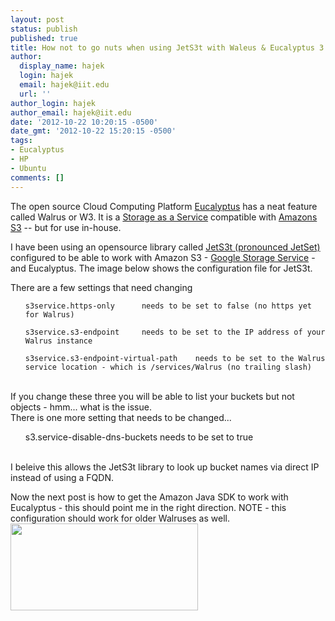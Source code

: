 ```yaml
---
layout: post
status: publish
published: true
title: How not to go nuts when using JetS3t with Waleus & Eucalyptus 3.1
author:
  display_name: hajek
  login: hajek
  email: hajek@iit.edu
  url: ''
author_login: hajek
author_email: hajek@iit.edu
date: '2012-10-22 10:20:15 -0500'
date_gmt: '2012-10-22 15:20:15 -0500'
tags:
- Eucalyptus
- HP
- Ubuntu
comments: []
---
```

<p>The open source Cloud Computing Platform <a href="http://www.eucalyptus.com" title="Eucalyptus">Eucalyptus</a> has a neat feature called Walrus or W3.  It is a <a href="http://en.wikipedia.org/wiki/SaaS" title="SaaS">Storage as a Service</a>  compatible with <a href="http://en.wikipedia.org/wiki/Amazon_S3" title="S3">Amazons S3</a> -- but for use in-house.  </p>
<p> I have been using an opensource library called <a href="http://jets3t.s3.amazonaws.com/index.html" title="JetS3t">JetS3t (pronounced JetSet)</a> configured to be able to work with Amazon S3 - <a href="http://en.wikipedia.org/wiki/Amazon_S3" title="Google Storage Servcice">Google Storage Service</a> - and Eucalyptus.  The image below shows the configuration file for JetS3t.</p>
<p>There are a few settings that need changing</p>
<ul>
<code>s3service.https-only      needs to be set to false (no https yet for Walrus)<br />
s3service.s3-endpoint     needs to be set to the IP address of your Walrus instance<br />
s3service.s3-endpoint-virtual-path    needs to be set to the Walrus service location - which is /services/Walrus (no trailing slash)</ul></code><br />
If you change these three you will be able to list your buckets but not objects - hmm...  what is the issue.<br />
There is one more setting that needs to be changed...</p>
<ul>
s3.service-disable-dns-buckets      needs to be set to true<br />
</ul><br />
I beleive this allows the JetS3t library to look up bucket names via direct IP instead of using a FQDN.</p>
<p>Now the next post is how to get the Amazon Java SDK to work with Eucalyptus - this should point me in the right direction.  NOTE - this configuration should work for older Walruses as well.<br />
<a href="http://blog.sat.iit.edu/wp-content/uploads/2012/11/EucalyptusJetS3t.png"><img src="http://blog.sat.iit.edu/wp-content/uploads/2012/11/EucalyptusJetS3t-300x139.png" alt="" title="EucalyptusJetS3t" width="300" height="139" class="alignnone size-medium wp-image-459" /></a></p>
